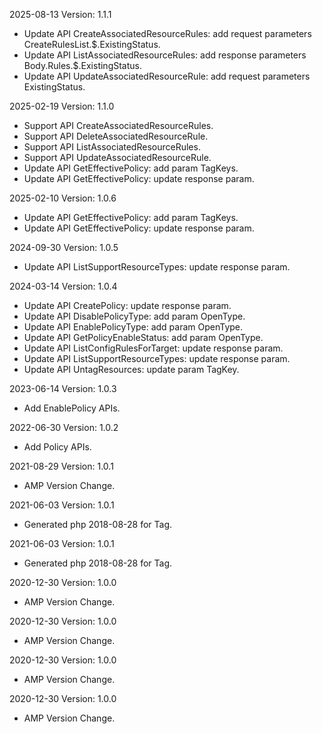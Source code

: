 2025-08-13 Version: 1.1.1
- Update API CreateAssociatedResourceRules: add request parameters CreateRulesList.$.ExistingStatus.
- Update API ListAssociatedResourceRules: add response parameters Body.Rules.$.ExistingStatus.
- Update API UpdateAssociatedResourceRule: add request parameters ExistingStatus.


2025-02-19 Version: 1.1.0
- Support API CreateAssociatedResourceRules.
- Support API DeleteAssociatedResourceRule.
- Support API ListAssociatedResourceRules.
- Support API UpdateAssociatedResourceRule.
- Update API GetEffectivePolicy: add param TagKeys.
- Update API GetEffectivePolicy: update response param.


2025-02-10 Version: 1.0.6
- Update API GetEffectivePolicy: add param TagKeys.
- Update API GetEffectivePolicy: update response param.


2024-09-30 Version: 1.0.5
- Update API ListSupportResourceTypes: update response param.


2024-03-14 Version: 1.0.4
- Update API CreatePolicy: update response param.
- Update API DisablePolicyType: add param OpenType.
- Update API EnablePolicyType: add param OpenType.
- Update API GetPolicyEnableStatus: add param OpenType.
- Update API ListConfigRulesForTarget: update response param.
- Update API ListSupportResourceTypes: update response param.
- Update API UntagResources: update param TagKey.


2023-06-14 Version: 1.0.3
- Add EnablePolicy APIs.

2022-06-30 Version: 1.0.2
- Add Policy APIs.

2021-08-29 Version: 1.0.1
- AMP Version Change.

2021-06-03 Version: 1.0.1
- Generated php 2018-08-28 for Tag.

2021-06-03 Version: 1.0.1
- Generated php 2018-08-28 for Tag.

2020-12-30 Version: 1.0.0
- AMP Version Change.

2020-12-30 Version: 1.0.0
- AMP Version Change.

2020-12-30 Version: 1.0.0
- AMP Version Change.

2020-12-30 Version: 1.0.0
- AMP Version Change.

